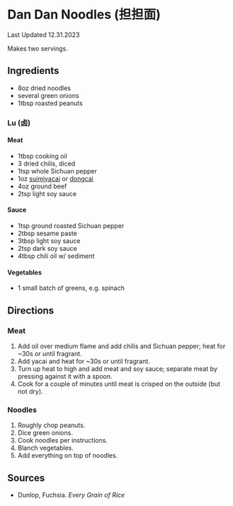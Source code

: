 # Dan Dan Noodles (担担面)

Last Updated 12.31.2023

Makes two servings.

## Ingredients

* 8oz dried noodles
* several green onions
* 1tbsp roasted peanuts

### Lu (卤)

#### Meat

* 1tbsp cooking oil
* 3 dried chilis, diced
* 1tsp whole Sichuan pepper
* 1oz [suimiyacai](https://www.amazon.com/Bin-Sui-Cai-SuiMiYaCai-Vegetable/dp/B01N7T7M4X) or [dongcai](https://www.amazon.com/Original-Tianjin-Preserved-Vegetable-Stainless/dp/B0046QC97Q)
* 4oz ground beef
* 2tsp light soy sauce

#### Sauce

* 1tsp ground roasted Sichuan pepper
* 2tbsp sesame paste
* 3tbsp light soy sauce
* 2tsp dark soy sauce
* 4tbsp chili oil w/ sediment

#### Vegetables

* 1 small batch of greens, e.g. spinach

## Directions

### Meat

1. Add oil over medium flame and add chilis and Sichuan pepper; heat for ~30s or until fragrant.
1. Add yacai and heat for ~30s or until fragrant.
1. Turn up heat to high and add meat and soy sauce; separate meat by pressing against it with a spoon.
1. Cook for a couple of minutes until meat is crisped on the outside (but not dry).

### Noodles

1. Roughly chop peanuts.
1. Dice green onions.
1. Cook noodles per instructions.
1. Blanch vegetables.
1. Add everything on top of noodles.

## Sources

* Dunlop, Fuchsia. *Every Grain of Rice*
